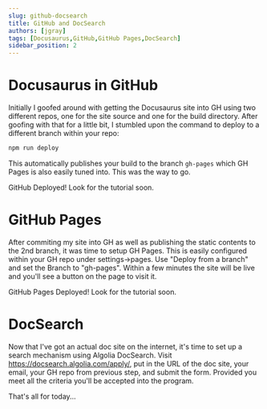 ```yaml
---
slug: github-docsearch
title: GitHub and DocSearch
authors: [jgray]
tags: [Docusaurus,GitHub,GitHub Pages,DocSearch]
sidebar_position: 2
---
```


# Docusaurus in GitHub
Initially I goofed around with getting the Docusaurus site into GH using two different repos, one for the site source and one for the build directory. After goofing with that for a little bit, I stumbled upon the command to deploy to a different branch within your repo:

```bash
npm run deploy
```

This automatically publishes your build to the branch <code>gh-pages</code> which GH Pages is also easily tuned into. This was the way to go.

GitHub Deployed! Look for the tutorial soon.

# GitHub Pages
After commiting my site into GH as well as publishing the static contents to the 2nd branch, it was time to setup GH Pages. This is easily configured within your GH repo under settings->pages. Use "Deploy from a branch" and set the Branch to "gh-pages". Within a few minutes the site will be live and you'll see a button on the page to visit it.

GitHub Pages Deployed! Look for the tutorial soon.

# DocSearch
Now that I've got an actual doc site on the internet, it's time to set up a search mechanism using Algolia DocSearch. Visit https://docsearch.algolia.com/apply/, put in the URL of the doc site, your email, your GH repo from previous step, and submit the form. Provided you meet all the criteria you'll be accepted into the program.


That's all for today...
